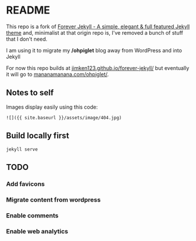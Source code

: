 # README

This repo is a fork of [Forever Jekyll - A simple, elegant & full featured Jekyll theme](https://forever-jekyll.github.io) and, minimalist at that origin repo is, I've removed a bunch of stuff that I don't need.

I am using it to migrate my **/ohpiglet** blog away from WordPress and into Jekyll

For now this repo builds at [jimken123.github.io/forever-jekyll/](https://jimken123.github.io/forever-jekyll/) but eventually it will go to [mananamanana.com/ohpiglet/](https://mananamanana.com/ohpiglet/).

## Notes to self

Images display easily using this code:

  ```
![]({{ site.baseurl }}/assets/image/404.jpg)
  ```

## Build locally first

 ```
jekyll serve
 ```

## TODO

### Add favicons

### Migrate content from wordpress

### Enable comments

### Enable web analytics
